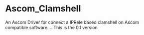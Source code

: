 # Ascom_Clamshell

An Ascom Driver for connect a IPRelè based clamshell on Ascom compatible software.... This is the 0.1 version
